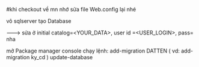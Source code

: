 #khi checkout về mn nhớ sửa file Web.config lại nhé 

vô sqlserver tạo Database <connectionStrings> <add name="DefaultConnection" connectionString="data source=112.78.1.49;initial catalog=TenDatabase;persist security info=True;user id=sa;password=sapassword;multipleactiveresultsets=True;" providerName="System.Data.SqlClient"/> </connectionStrings>

---> sửa ở initial catalog=<YOUR_DATA>, user id =<USER_LOGIN>, pass=<password> nha

mở Package manager console chạy lệnh: add-migration DATTEN ( vd: add-migration ky_cd ) update-database